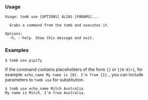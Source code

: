 ### Usage

```
Usage: tomb use [OPTIONS] ALIAS [PARAMS]...

  Grabs a command from the tomb and executes it.

Options:
  -h, --help  Show this message and exit.
```

### Examples

```
$ tomb use pipify
```

If the command contains placeholders of the form `{}` or `{[0-9]+}`, for example: `echo_name My name is {0}. I'm from {1}.`, you can include parameters to `tomb use` for substitution.

```
$ tomb use echo_name Mitch Australia
My name is Mitch. I'm from Australia.
```
